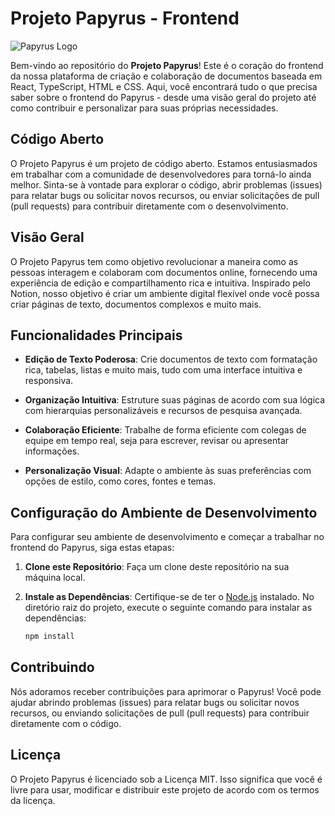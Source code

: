 # Projeto Papyrus - Frontend

![Papyrus Logo](.github/Cover.png)

Bem-vindo ao repositório do **Projeto Papyrus**! Este é o coração do frontend da nossa plataforma de criação e colaboração de documentos baseada em React, TypeScript, HTML e CSS. Aqui, você encontrará tudo o que precisa saber sobre o frontend do Papyrus - desde uma visão geral do projeto até como contribuir e personalizar para suas próprias necessidades.

## Código Aberto

O Projeto Papyrus é um projeto de código aberto. Estamos entusiasmados em trabalhar com a comunidade de desenvolvedores para torná-lo ainda melhor. Sinta-se à vontade para explorar o código, abrir problemas (issues) para relatar bugs ou solicitar novos recursos, ou enviar solicitações de pull (pull requests) para contribuir diretamente com o desenvolvimento.

## Visão Geral

O Projeto Papyrus tem como objetivo revolucionar a maneira como as pessoas interagem e colaboram com documentos online, fornecendo uma experiência de edição e compartilhamento rica e intuitiva. Inspirado pelo Notion, nosso objetivo é criar um ambiente digital flexível onde você possa criar páginas de texto, documentos complexos e muito mais.

## Funcionalidades Principais

- **Edição de Texto Poderosa**: Crie documentos de texto com formatação rica, tabelas, listas e muito mais, tudo com uma interface intuitiva e responsiva.

- **Organização Intuitiva**: Estruture suas páginas de acordo com sua lógica com hierarquias personalizáveis e recursos de pesquisa avançada.

- **Colaboração Eficiente**: Trabalhe de forma eficiente com colegas de equipe em tempo real, seja para escrever, revisar ou apresentar informações.

- **Personalização Visual**: Adapte o ambiente às suas preferências com opções de estilo, como cores, fontes e temas.

## Configuração do Ambiente de Desenvolvimento

Para configurar seu ambiente de desenvolvimento e começar a trabalhar no frontend do Papyrus, siga estas etapas:

1. **Clone este Repositório**: Faça um clone deste repositório na sua máquina local.

2. **Instale as Dependências**: Certifique-se de ter o [Node.js](https://nodejs.org/) instalado. No diretório raiz do projeto, execute o seguinte comando para instalar as dependências:

   ```bash
   npm install


## Contribuindo
Nós adoramos receber contribuições para aprimorar o Papyrus! Você pode ajudar abrindo problemas (issues) para relatar bugs ou solicitar novos recursos, ou enviando solicitações de pull (pull requests) para contribuir diretamente com o código.

## Licença
O Projeto Papyrus é licenciado sob a Licença MIT. Isso significa que você é livre para usar, modificar e distribuir este projeto de acordo com os termos da licença.
